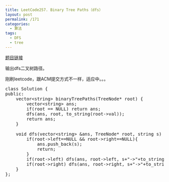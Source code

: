 ```yaml
---
title: LeetCode257. Binary Tree Paths（dfs）
layout: post
permalink: /171
categories:
  - 算法
tags:
  - DFS
  - tree
---
```

<a href="https://leetcode.com/problems/binary-tree-paths/" target="_blank">题目链接</a>

输出dfs二叉树路径。

刚刷leetcode，跟ACM提交方式不一样，适应中。。。

<pre class="brush: cpp; title: ; notranslate" title="">class Solution {
public:
    vector&lt;string&gt; binaryTreePaths(TreeNode* root) {
        vector&lt;string&gt; ans;
        if(root == NULL) return ans;
        dfs(ans, root, to_string(root-&gt;val));
        return ans;
    }
    
    void dfs(vector&lt;string&gt; &ans, TreeNode* root, string s) {
        if(root-&gt;left==NULL && root-&gt;right==NULL){
            ans.push_back(s);
            return;
        }
        if(root-&gt;left) dfs(ans, root-&gt;left, s+"-&gt;"+to_string(root-&gt;left-&gt;val));
        if(root-&gt;right) dfs(ans, root-&gt;right, s+"-&gt;"+to_string(root-&gt;right-&gt;val));
    }
};
</pre>